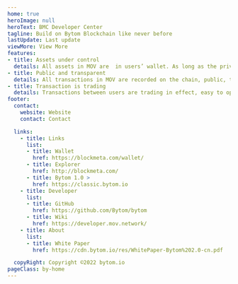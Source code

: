 ```yaml
---
home: true
heroImage: null
heroText: BMC Developer Center
tagline: Build on Bytom Blockchain like never before
lastUpdate: Last update
viewMore: View More
features:
- title: Assets under control
  details: All assets in MOV are  in users’ wallet. As long as the private key is kept securely, no one can steal your assets.
- title: Public and transparent
  details: All transactions in MOV are recorded on the chain, public, transparent, and immutable.
- title: Transaction is trading
  details: Transactions between users are trading in effect, easy to operate. Trading is ubiquitous and MOV is everywhere.
footer: 
  contact:
    website: Website
    contact: Contact

  links: 
    - title: Links
      list: 
      - title: Wallet
        href: https://blockmeta.com/wallet/
      - title: Explorer
        href: http://blockmeta.com/
      - title: Bytom 1.0 >
        href: https://classic.bytom.io
    - title: Developer
      list: 
      - title: GitHub
        href: https://github.com/Bytom/bytom
      - title: Wiki
        href: https://developer.mov.network/
    - title: About
      list:
      - title: White Paper
        href: https://cdn.bytom.io/res/WhitePaper-Bytom%202.0-cn.pdf

  copyRight: Copyright ©2022 bytom.io
pageClass: by-home
---
```


<HomeNav />
